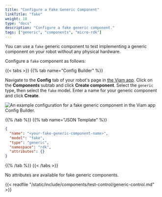 ```yaml
---
title: "Configure a Fake Generic Component"
linkTitle: "fake"
weight: 10
type: "docs"
description: "Configure a fake generic component."
tags: ["generic", "components", "micro-rdk"]
---
```


You can use a `fake` generic component to test implementing a generic component on your robot without any physical hardware.

Configure a `fake` component as follows:

{{< tabs >}}
{{% tab name="Config Builder" %}}

Navigate to the **Config** tab of your robot's page in [the Viam app](https://app.viam.com).
Click on the **Components** subtab and click **Create component**.
Select the `generic` type, then select the `fake` model.
Enter a name for your generic component and click **Create**.

![An example configuration for a fake generic component in the Viam app Config Builder.](/components/generic/fake-generic-ui-config.png)

{{% /tab %}}
{{% tab name="JSON Template" %}}

```json {class="line-numbers linkable-line-numbers"}
{
  "name": "<your-fake-generic-component-name>",
  "model": "fake",
  "type": "generic",
  "namespace": "rdk",
  "attributes": {}
}
```

{{% /tab %}}
{{< /tabs >}}

No attributes are available for fake generic components.

{{< readfile "/static/include/components/test-control/generic-control.md" >}}
